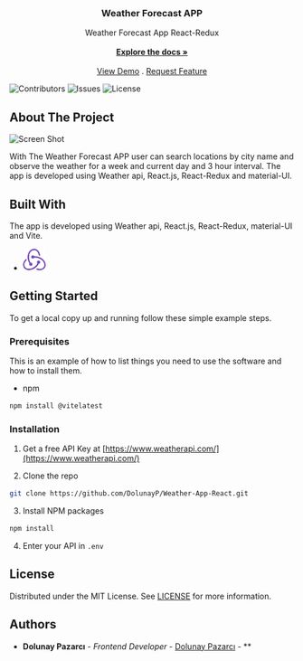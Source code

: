 <br/>
<p align="center">
  <h3 align="center">Weather Forecast APP</h3>

  <p align="center">
    Weather Forecast App React-Redux
    <br/>
    <br/>
    <a href="https://github.com/DolunayP/Weather-App-React"><strong>Explore the docs »</strong></a>
    <br/>
    <br/>
    <a href="https://weatherappdolunay.netlify.app">View Demo</a>
    .
    <a href="https://github.com/DolunayP/Weather-App-React/issues">Request Feature</a>
  </p>
</p>

![Contributors](https://img.shields.io/github/contributors/DolunayP/Weather-App-React?color=dark-green) ![Issues](https://img.shields.io/github/issues/DolunayP/Weather-App-React) ![License](https://img.shields.io/github/license/DolunayP/Weather-App-React) 

## About The Project

![Screen Shot](https://user-images.githubusercontent.com/121766587/267746678-d6b3f70a-7f12-4758-bb05-10669d145ff5.png)

With The Weather Forecast APP user can search locations by city name and observe the weather for a week and current day and 3 hour interval.
The app is developed using Weather api, React.js, React-Redux and material-UI.

## Built With

The app is developed using Weather api, React.js, React-Redux, material-UI and Vite.

* <img src="https://raw.githubusercontent.com/devicons/devicon/master/icons/redux/redux-original.svg" alt="redux" width="40" height="40"/>

## Getting Started

To get a local copy up and running follow these simple example steps.

### Prerequisites

This is an example of how to list things you need to use the software and how to install them.

* npm

```sh
npm install @vitelatest
```

### Installation

1. Get a free API Key at [https://www.weatherapi.com/](https://www.weatherapi.com/)

2. Clone the repo

```sh
git clone https://github.com/DolunayP/Weather-App-React.git
```

3. Install NPM packages

```sh
npm install
```

4. Enter your API in `.env`

## License

Distributed under the MIT License. See [LICENSE](https://github.com/DolunayP/Weather-App-React/blob/main/LICENSE.md) for more information.

## Authors

* **Dolunay Pazarcı** - *Frontend Developer* - [Dolunay Pazarcı](https://github.com/DolunayP) - **
